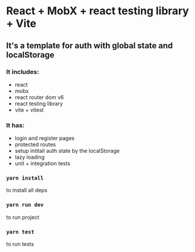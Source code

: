 # React + MobX + react testing library + Vite
## It's a template for auth with global state and localStorage

### It includes:
- react
- mobx
- react router dom v6
- react testing library
- vite + vitest

### It has:
- login and register pages
- protected routes
- setup intitail auth state by the localStorage
- lazy loading
- unit + integration tests

### `yarn install`
to install all deps

### `yarn run dev`
to run project

### `yarn test`
to run tests
